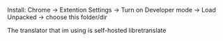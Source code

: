 Install:
Chrome -> Extention Settings -> Turn on Developer mode -> Load Unpacked -> choose this folder/dir

The translator that im using is self-hosted libretranslate
